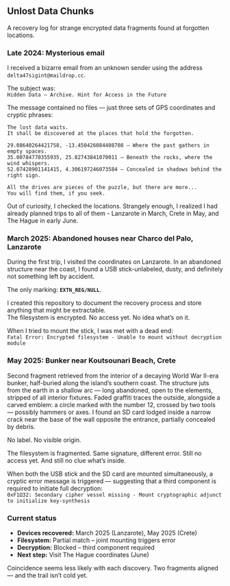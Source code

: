 ## Unlost Data Chunks
A recovery log for strange encrypted data fragments found at forgotten locations.

### Late 2024: Mysterious email
I received a bizarre email from an unknown sender using the address `delta47sigint@maildrop.cc`.

The subject was:  
`Hidden Data – Archive. Hint for Access in the Future`

The message contained no files — just three sets of GPS coordinates and cryptic phrases:
```
The lost data waits.  
It shall be discovered at the places that hold the forgotten.

29.08640264421758, -13.450426084408708 – Where the past gathers in empty spaces.
35.00784770355935, 25.82743841070011 – Beneath the rocks, where the wind whispers.
52.07428901141415, 4.306197246073584 – Concealed in shadows behind the right sign.

All the drives are pieces of the puzzle, but there are more...  
You will find them, if you seek.
```

Out of curiosity, I checked the locations. Strangely enough, I realized I had already planned trips to all of them -
Lanzarote in March, Crete in May, and The Hague in early June.

### March 2025: Abandoned houses near Charco del Palo, Lanzarote
During the first trip, I visited the coordinates on Lanzarote. In an abandoned structure near the coast, I found a USB
stick-unlabeled, dusty, and definitely not something left by accident.

The only marking: **`EXTN_REG/NULL`**.

I created this repository to document the recovery process and store anything that might be extractable.  
The filesystem is encrypted. No access yet. No idea what’s on it.

When I tried to mount the stick, I was met with a dead end:  
`Fatal Error: Encrypted filesystem - Unable to mount without decryption module`

### May 2025: Bunker near Koutsounari Beach, Crete
Second fragment retrieved from the interior of a decaying World War II-era bunker, half-buried along the island’s 
southern coast. The structure juts from the earth in a shallow arc — long abandoned, open to the elements, stripped of 
all interior fixtures. Faded graffiti traces the outside, alongside a carved emblem: a circle marked with the number 
12, crossed by two tools — possibly hammers or axes. I found an SD card lodged inside a narrow crack near the base of 
the wall opposite the entrance, partially concealed by debris.

No label. No visible origin.  

The filesystem is fragmented. Same signature, different error. Still no access yet. And still no clue what’s inside.

When both the USB stick and the SD card are mounted simultaneously, a cryptic error message is triggered — suggesting 
that a third component is required to initiate full decryption:  
`0xF1Ω32: Secondary cipher vessel missing - Mount cryptographic adjunct to initialize key-synthesis`

### Current status
- **Devices recovered:** March 2025 (Lanzarote), May 2025 (Crete)
- **Filesystem:** Partial match – joint mounting triggers error
- **Decryption:** Blocked – third component required
- **Next step:** Visit The Hague coordinates (June)

Coincidence seems less likely with each discovery. Two fragments aligned — and the trail isn’t cold yet.
